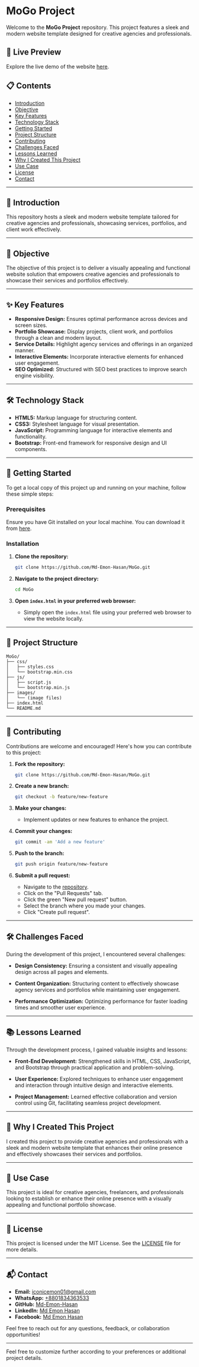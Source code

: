 # MoGo Project

Welcome to the **MoGo Project** repository. This project features a sleek and modern website template designed for creative agencies and professionals.

## 🌟 Live Preview

Explore the live demo of the website [here](https://md-emon-hasan.github.io/MoGo/).

## 📋 Contents

- [Introduction](#introduction)
- [Objective](#objective)
- [Key Features](#key-features)
- [Technology Stack](#technology-stack)
- [Getting Started](#getting-started)
- [Project Structure](#project-structure)
- [Contributing](#contributing)
- [Challenges Faced](#challenges-faced)
- [Lessons Learned](#lessons-learned)
- [Why I Created This Project](#why-i-created-this-project)
- [Use Case](#use-case)
- [License](#license)
- [Contact](#contact)

---

## 📖 Introduction

This repository hosts a sleek and modern website template tailored for creative agencies and professionals, showcasing services, portfolios, and client work effectively.

---

## 🎯 Objective

The objective of this project is to deliver a visually appealing and functional website solution that empowers creative agencies and professionals to showcase their services and portfolios effectively.

---

## ✨ Key Features

- **Responsive Design:** Ensures optimal performance across devices and screen sizes.
- **Portfolio Showcase:** Display projects, client work, and portfolios through a clean and modern layout.
- **Service Details:** Highlight agency services and offerings in an organized manner.
- **Interactive Elements:** Incorporate interactive elements for enhanced user engagement.
- **SEO Optimized:** Structured with SEO best practices to improve search engine visibility.

---

## 🛠️ Technology Stack

- **HTML5:** Markup language for structuring content.
- **CSS3:** Stylesheet language for visual presentation.
- **JavaScript:** Programming language for interactive elements and functionality.
- **Bootstrap:** Front-end framework for responsive design and UI components.

---

## 🚀 Getting Started

To get a local copy of this project up and running on your machine, follow these simple steps:

### Prerequisites

Ensure you have Git installed on your local machine. You can download it from [here](https://git-scm.com/).

### Installation

1. **Clone the repository:**

   ```bash
   git clone https://github.com/Md-Emon-Hasan/MoGo.git
   ```

2. **Navigate to the project directory:**

   ```bash
   cd MoGo
   ```

3. **Open `index.html` in your preferred web browser:**

   - Simply open the `index.html` file using your preferred web browser to view the website locally.

---

## 📁 Project Structure

```plaintext
MoGo/
├── css/
│   ├── styles.css
│   └── bootstrap.min.css
├── js/
│   ├── script.js
│   └── bootstrap.min.js
├── images/
│   └── (image files)
├── index.html
└── README.md
```

---

## 🤝 Contributing

Contributions are welcome and encouraged! Here's how you can contribute to this project:

1. **Fork the repository:**

   ```bash
   git clone https://github.com/Md-Emon-Hasan/MoGo.git
   ```

2. **Create a new branch:**

   ```bash
   git checkout -b feature/new-feature
   ```

3. **Make your changes:**

   - Implement updates or new features to enhance the project.

4. **Commit your changes:**

   ```bash
   git commit -am 'Add a new feature'
   ```

5. **Push to the branch:**

   ```bash
   git push origin feature/new-feature
   ```

6. **Submit a pull request:**

   - Navigate to the [repository](https://github.com/Md-Emon-Hasan/MoGo).
   - Click on the "Pull Requests" tab.
   - Click the green "New pull request" button.
   - Select the branch where you made your changes.
   - Click "Create pull request".

---

## 🛠️ Challenges Faced

During the development of this project, I encountered several challenges:

- **Design Consistency:** Ensuring a consistent and visually appealing design across all pages and elements.
  
- **Content Organization:** Structuring content to effectively showcase agency services and portfolios while maintaining user engagement.

- **Performance Optimization:** Optimizing performance for faster loading times and smoother user experience.

---

## 📚 Lessons Learned

Through the development process, I gained valuable insights and lessons:

- **Front-End Development:** Strengthened skills in HTML, CSS, JavaScript, and Bootstrap through practical application and problem-solving.
  
- **User Experience:** Explored techniques to enhance user engagement and interaction through intuitive design and interactive elements.

- **Project Management:** Learned effective collaboration and version control using Git, facilitating seamless project development.

---

## 🌟 Why I Created This Project

I created this project to provide creative agencies and professionals with a sleek and modern website template that enhances their online presence and effectively showcases their services and portfolios.

---

## 🎯 Use Case

This project is ideal for creative agencies, freelancers, and professionals looking to establish or enhance their online presence with a visually appealing and functional portfolio showcase.

---

## 📜 License

This project is licensed under the MIT License. See the [LICENSE](LICENSE) file for more details.

---

## 📬 Contact

- **Email:** [iconicemon01@gmail.com](mailto:iconicemon01@gmail.com)
- **WhatsApp:** [+8801834363533](https://wa.me/8801834363533)
- **GitHub:** [Md-Emon-Hasan](https://github.com/Md-Emon-Hasan)
- **LinkedIn:** [Md Emon Hasan](https://www.linkedin.com/in/md-emon-hasan)
- **Facebook:** [Md Emon Hasan](https://www.facebook.com/mdemon.hasan2001/)

Feel free to reach out for any questions, feedback, or collaboration opportunities!

---

Feel free to customize further according to your preferences or additional project details.
